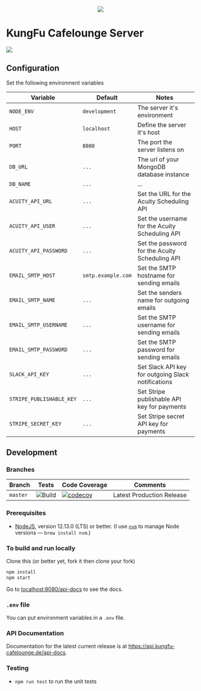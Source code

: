<div align="center"><img src="https://printmedia-agentur.de/images/banners/v12.png"></div>

# KungFu Cafelounge Server

<p>
<img src="https://img.shields.io/github/package-json/v/printmedia-agentur/kungfu-cafelounge-server.svg?color=%237d29cc">
</p>

## Configuration

Set the following environment variables

| Variable | Default | Notes                          |
| -------- | ------- | ------------------------------ |
| `NODE_ENV`   | `development`  | The server it's environment |
| `HOST`   | `localhost`  | Define the server it's host |
| `PORT`   | `8080`  | The port the server listens on |
| `DB_URL`   | `...`  | The url of your MongoDB database instance |
| `DB_NAME`   | `...`  | ... |
| `ACUITY_API_URL`   | `...`  | Set the URL for the Acuity Scheduling API |
| `ACUITY_API_USER`   | `...`  | Set the username for the Acuity Scheduling API |
| `ACUITY_API_PASSWORD`   | `...`  | Set the password for the Acuity Scheduling API |
| `EMAIL_SMTP_HOST`   | `smtp.example.com`  | Set the SMTP hostname for sending emails |
| `EMAIL_SMTP_NAME`   | `...`  | Set the senders name for outgoing emails |
| `EMAIL_SMTP_USERNAME`   | `...`  | Set the SMTP username for sending emails |
| `EMAIL_SMTP_PASSWORD`   | `...`  | Set the SMTP password for sending emails |
| `SLACK_API_KEY`   | `...`  | Set Slack API key for outgoing Slack notifications |
| `STRIPE_PUBLISHABLE_KEY`   | `...`  | Set Stripe publishable API key for payments |
| `STRIPE_SECRET_KEY`   | `...`  | Set Stripe secret API key for payments |

## Development

### Branches

<!-- prettier-ignore -->
| Branch    | Tests | Code Coverage | Comments                  |
| --------- | ----- | ------------- | ------------------------- |
| `master`  | ![Build](https://github.com/printmedia-agentur/kungfu-cafelounge-server/workflows/Build/badge.svg) | [![codecov](https://codecov.io/gh/printmedia-agentur/kungfu-cafelounge-server/branch/master/graph/badge.svg)](https://codecov.io/gh/printmedia-agentur/kungfu-cafelounge-server) | Latest Production Release |

### Prerequisites

- [NodeJS](htps://nodejs.org), version 12.13.0 (LTS) or better. (I use [`nvm`](https://github.com/creationix/nvm) to manage Node versions — `brew install nvm`.)

### To build and run locally

Clone this (or better yet, fork it then clone your fork)

```sh
npm install
npm start
```

Go to [localhost:8080/api-docs](http://127.0.0.1:8080/api-docs) to see the docs.

### `.env` file

You can put environment variables in a `.env` file.

### API Documentation

Documentation for the latest current release is at <https://api.kungfu-cafelounge.de/api-docs>.

### Testing

- `npm run test` to run the unit tests
